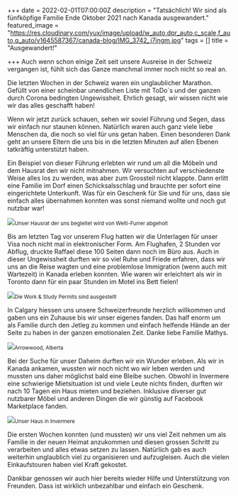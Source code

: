 +++
date = 2022-02-01T07:00:00Z
description = "Tatsächlich! Wir sind als fünfköpfige Familie Ende Oktober 2021 nach Kanada ausgewandert."
featured_image = "https://res.cloudinary.com/yux/image/upload/w_auto,dpr_auto,c_scale,f_auto,q_auto/v1645587367/canada-blog/IMG_3742_j7jngm.jpg"
tags = []
title = "Ausgewandert!"

+++
Auch wenn schon einige Zeit seit unsere Ausreise in der Schweiz vergangen ist, fühlt sich das Ganze manchmal immer noch nicht so real an.

Die letzten Wochen in der Schweiz waren ein unglaublicher Marathon. Gefüllt von einer scheinbar unendlichen Liste mit ToDo\`s und der ganzen durch Corona bedingten Ungewissheit. Ehrlich gesagt, wir wissen nicht wie wir das alles geschafft haben!

Wenn wir jetzt zurück schauen, sehen wir soviel Führung und Segen, dass wir einfach nur staunen können. Natürlich waren auch ganz viele liebe Menschen da, die noch so viel für uns getan haben. Einen besonderen Dank geht an unsere Eltern die uns bis in die letzten Minuten auf allen Ebenen tatkräftig unterstützt haben.

Ein Beispiel von dieser Führung erlebten wir rund um all die Möbeln und dem Hausrat den wir nicht mitnahmen. Wir versuchten auf verschiedenste Weise alles los zu werden, was aber zum Grossteil nicht klappte. Dann erlitt eine Familie im Dorf einen Schicksalsschlag und brauchte per sofort eine eingerichtete Unterkunft. Was für ein Geschenk für Sie und für uns, dass sie einfach alles übernahmen konnten was sonst niemand wollte und noch gut nutzbar war!

![](https://res.cloudinary.com/yux/image/upload/w_auto,dpr_auto,c_scale,f_auto,q_auto/v1645293249/canada-blog/IMG_6801_ytkfsj.jpg)<small>Unser Hausrat der uns begleitet wird von Welti-Furrer abgeholt</small>

Bis am letzten Tag vor unserem Flug hatten wir die Unterlagen für unser Visa noch nicht mal in elektronischer Form. Am Flughafen, 2 Stunden vor Abflug, druckte Raffael diese 100 Seiten dann noch im Büro aus. Auch in dieser Ungewissheit durften wir so viel Ruhe und Friede erfahren, dass wir uns an die Reise wagten und eine problemlose Immigration (wenn auch mit Wartezeit) in Kanada erleben konnten. Wie waren wir erleichtert als wir in Toronto dann für ein paar Stunden im Motel ins Bett fielen!

![](https://res.cloudinary.com/yux/image/upload/w_auto,dpr_auto,c_scale,f_auto,q_auto/v1645294416/canada-blog/IMG_3641_verpgm.jpg)<small>Die Work & Study Permits sind ausgestellt</small>

In Calgary hiessen uns unsere Schweizerfreunde herzlich willkommen und gaben uns ein Zuhause bis wir unser eigenes fanden. Das half enorm um als Familie durch den Jetleg zu kommen und einfach helfende Hände an der Seite zu haben in der ganzen emotionalen Zeit. Danke liebe Familie Mathys.

![](https://res.cloudinary.com/yux/image/upload/w_auto,dpr_auto,c_scale,f_auto,q_auto/v1645293664/canada-blog/IMG_7043_k16i8a.jpg)<small>Arrowwood, Alberta</small>

Bei der Suche für unser Daheim durften wir ein Wunder erleben. Als wir in Kanada ankamen, wussten wir noch nicht wo wir leben werden und mussten uns daher möglichst bald eine Bleibe suchen. Obwohl in Invermere eine schwierige Mietsituation ist und viele Leute nichts finden, durften wir nach 10 Tagen ein Haus mieten und beziehen. Inklusive diverser gut nutzbarer Möbel und anderen Dingen die wir günstig auf Facebook Marketplace fanden.

![](https://res.cloudinary.com/yux/image/upload/w_auto,dpr_auto,c_scale,f_auto,q_auto/v1645294633/canada-blog/IMG_7235_pkz4ia.jpg)<small>Unser Haus in Invermere</small>

Die ersten Wochen konnten (und mussten) wir uns viel Zeit nehmen um als Familie in der neuen Heimat anzukommen und diesen grossen Schritt zu verarbeiten und alles etwas setzen zu lassen. Natürlich gab es auch weiterhin unglaublich viel zu organisieren und aufzugleisen. Auch die vielen Einkaufstouren haben viel Kraft gekostet.

Dankbar genossen wir auch hier bereits wieder Hilfe und Unterstützung von Freunden. Dass ist wirklich unbezahlbar und einfach ein Geschenk.
